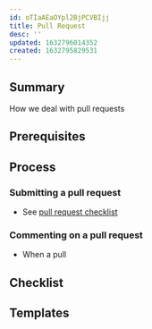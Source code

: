 ```yaml
---
id: oTIaAEaOYpl2BjPCVBIjj
title: Pull Request
desc: ''
updated: 1632796014352
created: 1632795829531
---
```



## Summary
How we deal with pull requests

## Prerequisites
<!-- Optional, anything that needs to be done ahead of time-->

## Process

### Submitting a pull request
- See [pull request checklist](https://wiki.dendron.so/notes/1EoNIXzgmhgagqcAo9nDn.html)

### Commenting on a pull request
- When a pull 

## Checklist
<!-- Should be used to do the task -->

## Templates
<!-- Any additional templates (eg. release notes) that might be used -->
